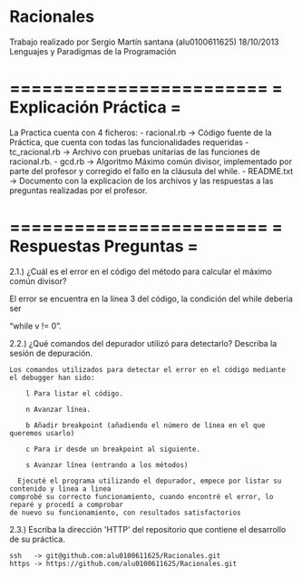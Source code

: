 Racionales
==========
	
Trabajo realizado por Sergio Martín santana (alu0100611625)
18/10/2013
Lenguajes y Paradigmas de la Programación

========================
= Explicación Práctica =
========================
La Practica cuenta con 4 ficheros:
	- racional.rb   -> Código fuente de la Práctica, que cuenta con todas las funcionalidades requeridas
	- tc_racional.rb -> Archivo con pruebas unitarias de las funciones de racional.rb.
	- gcd.rb         -> Algoritmo Máximo común divisor, implementado por parte del profesor y 
			corregido el fallo en la cláusula del while.
	- README.txt     -> Documento con la explicacion de los archivos y las respuestas a las preguntas realizadas por el profesor.

========================
= Respuestas Preguntas =
=======================	
	
2.1.) ¿Cuál es el error en el código del método para calcular el máximo común divisor?


El error se encuentra en la línea 3 del código, la condición del while debería ser

“while v != 0”.


2.2.) ¿Qué comandos del depurador utilizó para detectarlo? Describa la sesión de depuración.

    Los comandos utilizados para detectar el error en el código mediante el debugger han sido:

        l Para listar el código.

        n Avanzar línea.

        b Añadir breakpoint (añadiendo el número de línea en el que queremos usarlo)

        c Para ir desde un breakpoint al siguiente.

        s Avanzar línea (entrando a los métodos)

      Ejecuté el programa utilizando el depurador, empece por listar su contenido y linea a linea 
    comprobé su correcto funcionamiento, cuando encontré el error, lo reparé y procedí a comprobar 
    de nuevo su funcionamiento, con resultados satisfactorios


   2.3.) Escriba la dirección 'HTTP' del repositorio que contiene el desarrollo de su práctica.
   
   	ssh   -> git@github.com:alu0100611625/Racionales.git
   	https -> https://github.com/alu0100611625/Racionales.git
